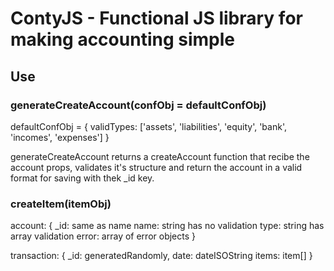 # ContyJS - Functional JS library for making accounting simple

## Use

### generateCreateAccount(confObj = defaultConfObj)

  defaultConfObj = {
    validTypes: ['assets', 'liabilities', 'equity', 'bank', 'incomes', 'expenses']
  }
  
  generateCreateAccount returns a createAccount function that recibe the account props, validates it's structure and return the account in a valid format for saving with thek _id key.  

  ### createItem(itemObj)
  


account: 
{
  _id: same as name
  name: string has no validation
  type: string has array validation
  error: array of error objects
}

transaction: {
  _id: generatedRandomly,
  date: dateISOString
  items: item[]
}